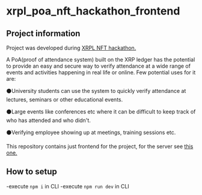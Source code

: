 # xrpl_poa_nft_hackathon_frontend

## Project information

Project was developed during [XRPL NFT hackathon.](https://devpost.com/software/xrp-nft-attendence)

A PoA(proof of attendance system) built on the XRP ledger has the potential to provide an easy and secure way to verify attendance at a wide range of events and activities happening in real life or online. Few potential uses for it are: 

⚫University students can use the system to quickly verify attendance at lectures, seminars or other educational events. 

⚫Large events like conferences etc where it can be difficult to keep track of who has attended and who didn't. 

⚫Verifying employee showing up at meetings, training sessions etc.

This repository contains just frontend for the project, for the server see [this one.](https://github.com/JustAnotherDevv/xrpl_poa_nft_hackathon_server/)

## How to setup

-execute `npm i` in CLI
-execute `npm run dev` in CLI
